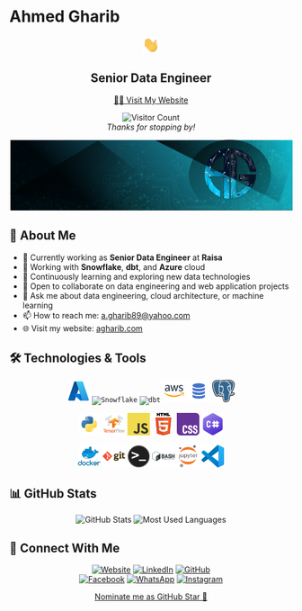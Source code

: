 # Ahmed Gharib

<div align="center">
  <img src="https://raw.githubusercontent.com/ABSphreak/ABSphreak/master/gifs/Hi.gif" width="30px"> 
  <h2>Senior Data Engineer</h2>
  <p><a href="https://agharib.com">👨‍💻 Visit My Website</a></p>
  
  <p>
    <img src="https://profile-counter.glitch.me/ahmed-gharib89/count.svg" alt="Visitor Count" />
    <br>
    <em>Thanks for stopping by!</em>
  </p>
</div>

<div align="center">
  <img src="https://github.com/ahmed-gharib89/ahmed-gharib89/blob/master/cover.png" alt="Cover Image" width="800">
</div>

## 🚀 About Me

- 🔭 Currently working as **Senior Data Engineer** at **Raisa**
- 💼 Working with **Snowflake**, **dbt**, and **Azure** cloud
- 🌱 Continuously learning and exploring new data technologies
- 👯 Open to collaborate on data engineering and web application projects
- 💬 Ask me about data engineering, cloud architecture, or machine learning
- 📫 How to reach me: a.gharib89@yahoo.com
- 🌐 Visit my website: [agharib.com](https://agharib.com)

## 🛠️ Technologies & Tools

<div align="center">

  <!-- Cloud & Data -->
  <code><img height="40" src="https://raw.githubusercontent.com/github/explore/80688e429a7d4ef2fca1e82350fe8e3517d3494d/topics/azure/azure.png" alt="Azure"></code>
  <code><img height="40" src="https://www.vectorlogo.zone/logos/snowflake/snowflake-icon.svg" alt="Snowflake"></code>
  <code><img height="40" src="https://raw.githubusercontent.com/dbt-labs/dbt-core/main/etc/dbt-logo.svg" alt="dbt"></code>
  <code><img height="40" src="https://raw.githubusercontent.com/github/explore/80688e429a7d4ef2fca1e82350fe8e3517d3494d/topics/aws/aws.png" alt="AWS"></code>
  <code><img height="40" src="https://raw.githubusercontent.com/github/explore/80688e429a7d4ef2fca1e82350fe8e3517d3494d/topics/sql/sql.png" alt="SQL"></code>
  <code><img height="40" src="https://raw.githubusercontent.com/github/explore/80688e429a7d4ef2fca1e82350fe8e3517d3494d/topics/postgresql/postgresql.png" alt="PostgreSQL"></code>

  <!-- Programming -->
  <code><img height="40" src="https://raw.githubusercontent.com/github/explore/80688e429a7d4ef2fca1e82350fe8e3517d3494d/topics/python/python.png" alt="Python"></code>
  <code><img height="40" src="https://raw.githubusercontent.com/github/explore/80688e429a7d4ef2fca1e82350fe8e3517d3494d/topics/tensorflow/tensorflow.png" alt="TensorFlow"></code>
  <code><img height="40" src="https://raw.githubusercontent.com/github/explore/80688e429a7d4ef2fca1e82350fe8e3517d3494d/topics/javascript/javascript.png" alt="JavaScript"></code>
  <code><img height="40" src="https://raw.githubusercontent.com/github/explore/80688e429a7d4ef2fca1e82350fe8e3517d3494d/topics/html/html.png" alt="HTML"></code>
  <code><img height="40" src="https://raw.githubusercontent.com/github/explore/80688e429a7d4ef2fca1e82350fe8e3517d3494d/topics/css/css.png" alt="CSS"></code>
  <code><img height="40" src="https://raw.githubusercontent.com/github/explore/80688e429a7d4ef2fca1e82350fe8e3517d3494d/topics/csharp/csharp.png" alt="C#"></code>

  <!-- DevOps & Tools -->
  <code><img height="40" src="https://raw.githubusercontent.com/github/explore/80688e429a7d4ef2fca1e82350fe8e3517d3494d/topics/docker/docker.png" alt="Docker"></code>
  <code><img height="40" src="https://raw.githubusercontent.com/github/explore/80688e429a7d4ef2fca1e82350fe8e3517d3494d/topics/git/git.png" alt="Git"></code>
  <code><img height="40" src="https://raw.githubusercontent.com/github/explore/80688e429a7d4ef2fca1e82350fe8e3517d3494d/topics/terminal/terminal.png" alt="Terminal"></code>
  <code><img height="40" src="https://raw.githubusercontent.com/github/explore/80688e429a7d4ef2fca1e82350fe8e3517d3494d/topics/bash/bash.png" alt="Bash"></code>
  <code><img height="40" src="https://raw.githubusercontent.com/github/explore/80688e429a7d4ef2fca1e82350fe8e3517d3494d/topics/jupyter-notebook/jupyter-notebook.png" alt="Jupyter"></code>
  <code><img height="40" src="https://raw.githubusercontent.com/github/explore/80688e429a7d4ef2fca1e82350fe8e3517d3494d/topics/visual-studio-code/visual-studio-code.png" alt="VS Code"></code>
</div>

## 📊 GitHub Stats

<div align="center">
  <img src="https://github-readme-stats.vercel.app/api?username=ahmed-gharib89&show_icons=true&theme=tokyonight&count_private=true" alt="GitHub Stats" />
  <img src="https://github-readme-stats.vercel.app/api/top-langs/?username=ahmed-gharib89&layout=compact&theme=tokyonight" alt="Most Used Languages" />
</div>

## 🔗 Connect With Me

<div align="center">
  <a href="https://agharib.com"><img src="https://img.shields.io/badge/Website-agharib.com-brightgreen?style=for-the-badge&logo=web" alt="Website"></a>
  <a href="https://linkedin.com/in/agharib89/"><img src="https://img.shields.io/badge/LinkedIn-agharib89-blue?style=for-the-badge&logo=linkedin" alt="LinkedIn"></a>
  <a href="https://github.com/ahmed-gharib89"><img src="https://img.shields.io/badge/GitHub-ahmed--gharib89-black?style=for-the-badge&logo=github" alt="GitHub"></a>
  <br>
  <a href="https://www.facebook.com/a.gharib89/"><img src="https://img.shields.io/badge/Facebook-a.gharib89-informational?style=flat-square&logo=facebook" alt="Facebook"></a>
  <a href="https://wa.me/201096995535?text=Hello"><img src="https://img.shields.io/badge/WhatsApp-Chat-brightgreen?style=flat-square&logo=whatsapp" alt="WhatsApp"></a>
  <a href="https://www.instagram.com/ahmed.gharib89/"><img src="https://img.shields.io/badge/Instagram-ahmed.gharib89-c13584?style=flat-square&logo=instagram" alt="Instagram"></a>
</div>

<p align="center">
  <a href="https://stars.github.com/">Nominate me as GitHub Star 🌟</a>
</p>
